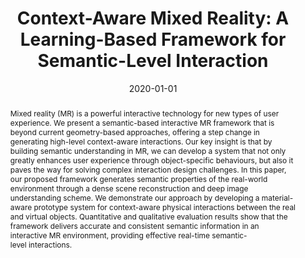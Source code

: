 ---
title: 'Context-Aware Mixed Reality: A Learning-Based Framework for Semantic-Level Interaction'
authors:
  - admin
  - Wen Tang
  - Nigel W. John
  - Tao Ruan Wan
  - Jian Jun Zhang
date: '2020-01-01'
doi: '10.1111/cgf.13887'
publishDate: '2020-01-01'
publication_types: ['journal']
publication: In *Computer Graphics Forum*
volume: '39'
number: '1'
pages: '484-496'
publisher: ''
abstract: 'Mixed reality (MR) is a powerful interactive technology for new types of user experience. We present a semantic-based interactive MR framework that is beyond current geometry-based approaches, offering a step change in generating high-level context-aware interactions. Our key insight is that by building semantic understanding in MR, we can develop a system that not only greatly enhances user experience through object-specific behaviours, but also it paves the way for solving complex interaction design challenges. In this paper, our proposed framework generates semantic properties of the real-world environment through a dense scene reconstruction and deep image understanding scheme. We demonstrate our approach by developing a material-aware prototype system for context-aware physical interactions between the real and virtual objects. Quantitative and qualitative evaluation results show that the framework delivers accurate and consistent semantic information in an interactive MR environment, providing effective real-time semantic-level interactions.'
url_pdf: "onlinelibrary.wiley.com/doi/pdf/10.1111/cgf.13887"
image:
  caption: ''
  focal_point: ''
  preview_only: false
featured: true
tags: [featured]
---